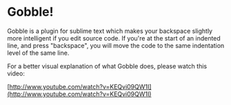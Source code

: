 Gobble!
=======

Gobble is a plugin for sublime text which makes your backspace slightly more intelligent if you edit source code. If you're at the start of an indented line, and press "backspace", you will move the code to the same indentation level of the same line.

For a better visual explanation of what Gobble does, please watch this video:

[http://www.youtube.com/watch?v=KEQvi09QW1I](http://www.youtube.com/watch?v=KEQvi09QW1I)